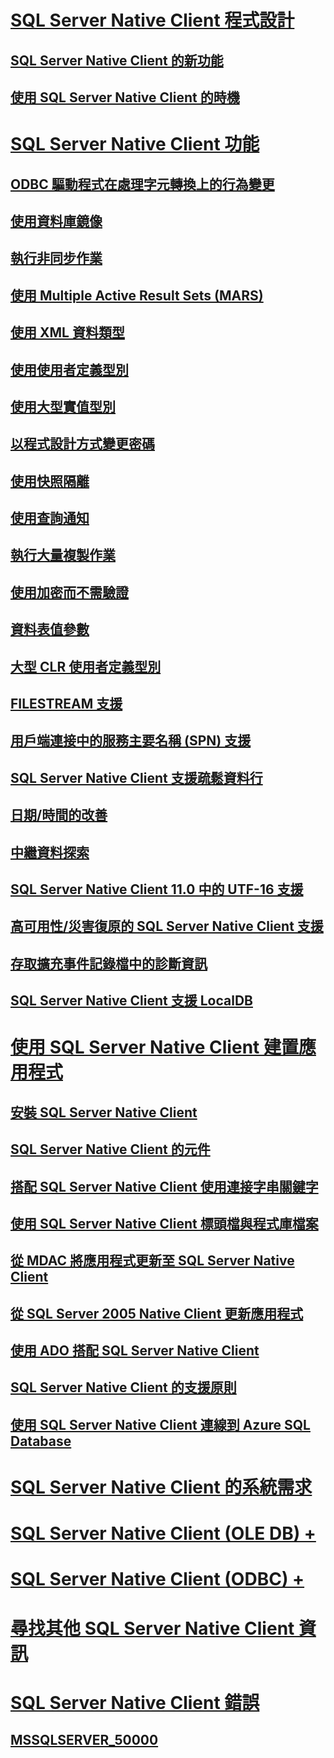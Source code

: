 # [SQL Server Native Client 程式設計](sql-server-native-client-programming.md)
## [SQL Server Native Client 的新功能](sql-server-native-client.md)
## [使用 SQL Server Native Client 的時機](when-to-use-sql-server-native-client.md)
# [SQL Server Native Client 功能](features/sql-server-native-client-features.md)
## [ODBC 驅動程式在處理字元轉換上的行為變更](features/odbc-driver-behavior-change-when-handling-character-conversions.md)
## [使用資料庫鏡像](features/using-database-mirroring.md)
## [執行非同步作業](features/performing-asynchronous-operations.md)
## [使用 Multiple Active Result Sets (MARS)](features/using-multiple-active-result-sets-mars.md)
## [使用 XML 資料類型](features/using-xml-data-types.md)
## [使用使用者定義型別](features/using-user-defined-types.md)
## [使用大型實值型別](features/using-large-value-types.md)
## [以程式設計方式變更密碼](features/changing-passwords-programmatically.md)
## [使用快照隔離](features/working-with-snapshot-isolation.md)
## [使用查詢通知](features/working-with-query-notifications.md)
## [執行大量複製作業](features/performing-bulk-copy-operations.md)
## [使用加密而不需驗證](features/using-encryption-without-validation.md)
## [資料表值參數](features/table-valued-parameters-sql-server-native-client.md)
## [大型 CLR 使用者定義型別](features/large-clr-user-defined-types.md)
## [FILESTREAM 支援](features/filestream-support.md)
## [用戶端連接中的服務主要名稱 (SPN) 支援](features/service-principal-name-spn-support-in-client-connections.md)
## [SQL Server Native Client 支援疏鬆資料行](features/sparse-columns-support-in-sql-server-native-client.md)
## [日期/時間的改善](features/date-and-time-improvements.md)
## [中繼資料探索](features/metadata-discovery.md)
## [SQL Server Native Client 11.0 中的 UTF-16 支援](features/utf-16-support-in-sql-server-native-client-11-0.md)
## [高可用性/災害復原的 SQL Server Native Client 支援](features/sql-server-native-client-support-for-high-availability-disaster-recovery.md)
## [存取擴充事件記錄檔中的診斷資訊](features/accessing-diagnostic-information-in-the-extended-events-log.md)
## [SQL Server Native Client 支援 LocalDB](features/sql-server-native-client-support-for-localdb.md)
# [使用 SQL Server Native Client 建置應用程式](applications/building-applications-with-sql-server-native-client.md)
## [安裝 SQL Server Native Client](applications/installing-sql-server-native-client.md)
## [SQL Server Native Client 的元件](applications/components-of-sql-server-native-client.md)
## [搭配 SQL Server Native Client 使用連接字串關鍵字](applications/using-connection-string-keywords-with-sql-server-native-client.md)
## [使用 SQL Server Native Client 標頭檔與程式庫檔案](applications/using-the-sql-server-native-client-header-and-library-files.md)
## [從 MDAC 將應用程式更新至 SQL Server Native Client](applications/updating-an-application-to-sql-server-native-client-from-mdac.md)
## [從 SQL Server 2005 Native Client 更新應用程式](applications/updating-an-application-from-sql-server-2005-native-client.md)
## [使用 ADO 搭配 SQL Server Native Client](applications/using-ado-with-sql-server-native-client.md)
## [SQL Server Native Client 的支援原則](applications/support-policies-for-sql-server-native-client.md)
## [使用 SQL Server Native Client 連線到 Azure SQL Database](applications/connecting-to-a-windows-azure-sql-database-using-sql-server-native-client.md)
# [SQL Server Native Client 的系統需求](system-requirements-for-sql-server-native-client.md)
# [SQL Server Native Client (OLE DB) +](ole-db/sql-server-native-client-ole-db.md)
# [SQL Server Native Client (ODBC) +](odbc/sql-server-native-client-odbc.md)
# [尋找其他 SQL Server Native Client 資訊](finding-more-sql-server-native-client-information.md)
# [SQL Server Native Client 錯誤](../../database-engine/dev-guide/sql-server-native-client-errors.md)
## [MSSQLSERVER_50000](../errors-events/sql-server-native-client-error-mssqlserver-50000.md)

